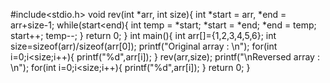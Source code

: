 #include<stdio.h>
void rev(int *arr, int size){
   int *start = arr, *end = arr+size-1;
   while(start<end){
      int temp = *start;
      *start = *end;
      *end = temp;
      start++;
      temp--;
   }
   return 0;
}
int main(){
   int arr[]={1,2,3,4,5,6};
   int size=sizeof(arr)/sizeof(arr[0]);
   printf("Original array : \n");
   for(int i=0;i<size;i++){
      printf("%d",arr[i]);
   }
   rev(arr,size);
   printf("\nReversed array : \n");
   for(int i=0;i<size;i++){
      printf("%d",arr[i]);
   }
   return 0;
}
